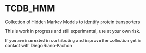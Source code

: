# TCDB_HMM

Collection of Hidden Markov Models to identify protein transporters

This is work in progress and still experimental, use at your own risk.

If you are interested in contributing and improve the collection get in contact with Diego Riano-Pachon
